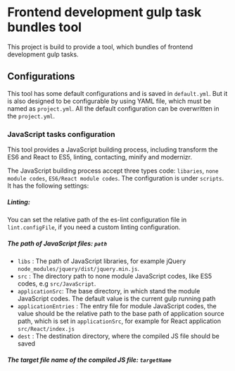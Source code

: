 # Frontend development gulp task bundles tool

This project is build to provide a tool, which bundles of frontend development gulp tasks.

## Configurations
This tool has some default configurations and is saved in `default.yml`. But it is also designed to be configurable by
using YAML file, which must be named as `project.yml`. All the default configuration can be overwritten in the
`project.yml`.

### JavaScript tasks configuration
This tool provides a JavaScript building process, including transform the ES6 and React to ES5, linting, contacting,
minify and modernizr.

The JavaScript building process accept three types code: `libaries`, `none module codes`, `ES6/React module codes`.
The configuration is under `scripts`. It has the following settings:
##### Linting: 
You can set the relative path of the es-lint configuration file in `lint.configFile`, if you need a custom linting configuration.

##### The path of JavaScript files: `path` 
* `libs` : The path of JavaScript libraries, for example jQuery `node_modules/jquery/dist/jquery.min.js`.
* `src` : The directory path to none module JavaScript codes, like ES5 codes, e.g `src/JavaScript`.
* `applicationSrc`: The base directory, in which stand the module JavaScript codes. The default value is the current
gulp running path
* `applicationEntries` : The entry file for module JavaScript codes, the value should be the relative path to the base
 path of application source path, which is set in `applicationSrc`, for example for React application 
`src/React/index.js`
* `dest` : The destination directory, where the compiled JS file should be saved

##### The target file name of the compiled JS file: `targetName` 
